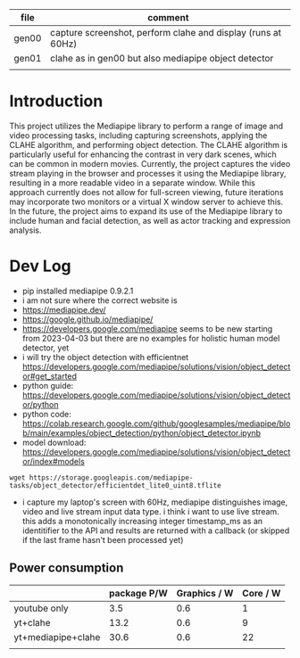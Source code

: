 
| file  | comment                                                      |
|-------|--------------------------------------------------------------|
| gen00 | capture screenshot, perform clahe and display (runs at 60Hz) |
| gen01 | clahe as in gen00 but also mediapipe object detector         |
|       |                                                              |


# Introduction


This project utilizes the Mediapipe library to perform a range of
image and video processing tasks, including capturing screenshots,
applying the CLAHE algorithm, and performing object detection. The
CLAHE algorithm is particularly useful for enhancing the contrast in
very dark scenes, which can be common in modern movies. Currently, the
project captures the video stream playing in the browser and processes
it using the Mediapipe library, resulting in a more readable video in
a separate window. While this approach currently does not allow for
full-screen viewing, future iterations may incorporate two monitors or
a virtual X window server to achieve this. In the future, the project
aims to expand its use of the Mediapipe library to include human and
facial detection, as well as actor tracking and expression analysis.

# Dev Log

- pip installed mediapipe 0.9.2.1
- i am not sure where the correct website is
- https://mediapipe.dev/
- https://google.github.io/mediapipe/
- https://developers.google.com/mediapipe seems to be new starting
  from 2023-04-03 but there are no examples for holistic human model
  detector, yet
- i will try the object detection with efficientnet
  https://developers.google.com/mediapipe/solutions/vision/object_detector#get_started
- python guide:
  https://developers.google.com/mediapipe/solutions/vision/object_detector/python
- python code:
  https://colab.research.google.com/github/googlesamples/mediapipe/blob/main/examples/object_detection/python/object_detector.ipynb
- model download: https://developers.google.com/mediapipe/solutions/vision/object_detector/index#models
```
wget https://storage.googleapis.com/mediapipe-tasks/object_detector/efficientdet_lite0_uint8.tflite
```
- i capture my laptop's screen with 60Hz, mediapipe distinguishes
  image, video and live stream input data type. i think i want to use
  live stream. this adds a monotonically increasing integer
  timestamp_ms as an identitifier to the API and results are returned
  with a callback (or skipped if the last frame hasn't been processed
  yet)


## Power consumption

|                    | package P/W | Graphics / W | Core / W |
|--------------------|-------------|--------------|----------|
| youtube only       | 3.5         | 0.6          | 1        |
| yt+clahe           | 13.2        | 0.6          | 9        |
| yt+mediapipe+clahe | 30.6        | 0.6          | 22       |
|                    |             |              |          |
